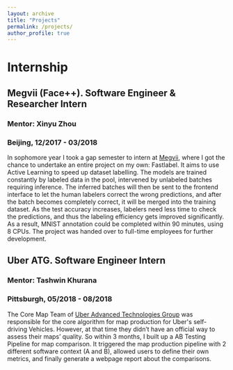 ```yaml
---
layout: archive
title: "Projects"
permalink: /projects/
author_profile: true
---
```


# Internship
## Megvii (Face++). Software Engineer & Researcher Intern
### Mentor: Xinyu Zhou
### Beijing, 12/2017 - 03/2018
In sophomore year I took a gap semester to intern at [Megvii](https://megvii.com/en), where I got the chance to undertake an entire project on my own: Fastlabel. It aims to use Active Learning to speed up dataset labelling. The models are trained constantly by labeled data in the pool, intervened by unlabeled batches requiring inference. The inferred batches will then be sent to the frontend interface to let the human labelers correct the wrong predictions, and after the batch becomes completely correct, it will be merged into the training dataset. As the test accuracy increases, labelers need less time to check the predictions, and thus the labeling efficiency gets improved significantly. As a result, MNIST annotation could be completed within 90 minutes, using 8 CPUs. The project was handed over to full-time employees for further development. 

## Uber ATG. Software Engineer Intern
### Mentor: Tashwin Khurana
### Pittsburgh, 05/2018 - 08/2018
The Core Map Team of [Uber Advanced Technologies Group](https://www.uber.com/us/en/atg/) was responsible for the core algorithm for map production for Uber's self-driving Vehicles. However, at that time they didn’t have an official way to assess their maps’ quality. So within 3 months, I built up a AB Testing Pipeline for map comparison. It triggered the map production pipeline with 2 different software context (A and B), allowed users to define their own metrics, and finally generate a webpage report about the comparisons.
